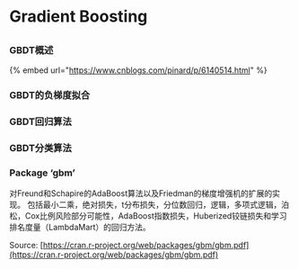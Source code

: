 # Gradient Boosting

##

### GBDT概述

{% embed url="https://www.cnblogs.com/pinard/p/6140514.html" %}

### GBDT的负梯度拟合



### GBDT回归算法



### GBDT分类算法

### Package ‘gbm’

对Freund和Schapire的AdaBoost算法以及Friedman的梯度增强机的扩展的实现。 包括最小二乘，绝对损失，t分布损失，分位数回归，逻辑，多项式逻辑，泊松，Cox比例风险部分可能性，AdaBoost指数损失，Huberized铰链损失和学习排名度量（LambdaMart）的回归方法。

Source: [https://cran.r-project.org/web/packages/gbm/gbm.pdf](https://cran.r-project.org/web/packages/gbm/gbm.pdf)

